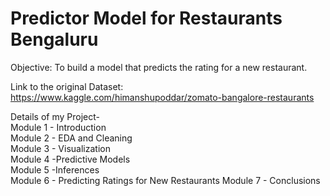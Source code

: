 # Predictor Model for Restaurants Bengaluru

Objective: To build a model that predicts the rating for a new restaurant.

Link to the original Dataset: https://www.kaggle.com/himanshupoddar/zomato-bangalore-restaurants

Details of my Project-                                                                                                                                   
Module 1 - Introduction                                                                                                                                  
Module 2 - EDA and Cleaning                                                                                                                              
Module 3 - Visualization                                                                                                                                 
Module 4 -Predictive Models                                                                                                                              
Module 5 -Inferences                                                                                                                                                                                     
Module 6 - Predicting Ratings for New Restaurants                                                                                                                                                        Module 7 - Conclusions                                                                                                                                                      
